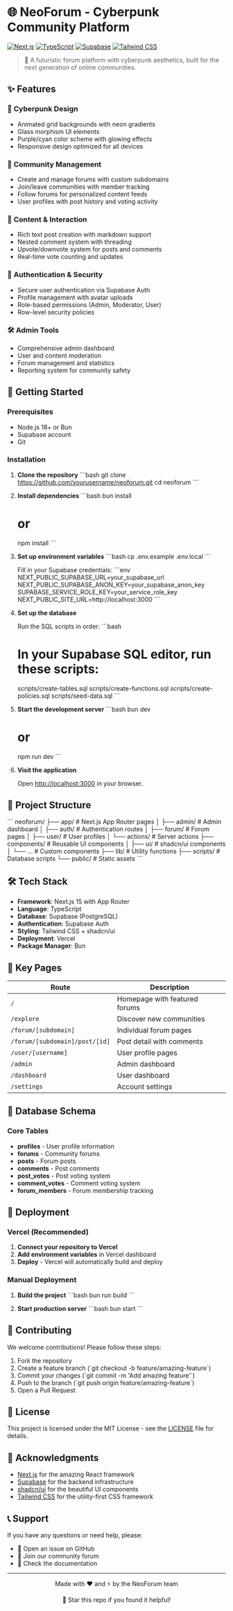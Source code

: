 # 🌐 NeoForum - Cyberpunk Community Platform

[![Next.js](https://img.shields.io/badge/Next.js-15.2.4-black?style=flat-square&logo=next.js)](https://nextjs.org/)
[![TypeScript](https://img.shields.io/badge/TypeScript-5.0-blue?style=flat-square&logo=typescript)](https://www.typescriptlang.org/)
[![Supabase](https://img.shields.io/badge/Supabase-Database-green?style=flat-square&logo=supabase)](https://supabase.com/)
[![Tailwind CSS](https://img.shields.io/badge/Tailwind-CSS-38B2AC?style=flat-square&logo=tailwind-css)](https://tailwindcss.com/)

> 🚀 A futuristic forum platform with cyberpunk aesthetics, built for the next generation of online communities.

## ✨ Features

### 🎨 **Cyberpunk Design**
- Animated grid backgrounds with neon gradients
- Glass morphism UI elements
- Purple/cyan color scheme with glowing effects
- Responsive design optimized for all devices

### 👥 **Community Management**
- Create and manage forums with custom subdomains
- Join/leave communities with member tracking
- Follow forums for personalized content feeds
- User profiles with post history and voting activity

### 📝 **Content & Interaction**
- Rich text post creation with markdown support
- Nested comment system with threading
- Upvote/downvote system for posts and comments
- Real-time vote counting and updates

### 🔐 **Authentication & Security**
- Secure user authentication via Supabase Auth
- Profile management with avatar uploads
- Role-based permissions (Admin, Moderator, User)
- Row-level security policies

### 🛠️ **Admin Tools**
- Comprehensive admin dashboard
- User and content moderation
- Forum management and statistics
- Reporting system for community safety

## 🚀 Getting Started

### Prerequisites

- Node.js 18+ or Bun
- Supabase account
- Git

### Installation

1. **Clone the repository**
   \`\`\`bash
   git clone https://github.com/yourusername/neoforum.git
   cd neoforum
   \`\`\`

2. **Install dependencies**
   \`\`\`bash
   bun install
   # or
   npm install
   \`\`\`

3. **Set up environment variables**
   \`\`\`bash
   cp .env.example .env.local
   \`\`\`
   
   Fill in your Supabase credentials:
   \`\`\`env
   NEXT_PUBLIC_SUPABASE_URL=your_supabase_url
   NEXT_PUBLIC_SUPABASE_ANON_KEY=your_supabase_anon_key
   SUPABASE_SERVICE_ROLE_KEY=your_service_role_key
   NEXT_PUBLIC_SITE_URL=http://localhost:3000
   \`\`\`

4. **Set up the database**
   
   Run the SQL scripts in order:
   \`\`\`bash
   # In your Supabase SQL editor, run these scripts:
   scripts/create-tables.sql
   scripts/create-functions.sql
   scripts/create-policies.sql
   scripts/seed-data.sql
   \`\`\`

5. **Start the development server**
   \`\`\`bash
   bun dev
   # or
   npm run dev
   \`\`\`

6. **Visit the application**
   
   Open [http://localhost:3000](http://localhost:3000) in your browser.

## 📁 Project Structure

\`\`\`
neoforum/
├── app/                    # Next.js App Router pages
│   ├── admin/             # Admin dashboard
│   ├── auth/              # Authentication routes
│   ├── forum/             # Forum pages
│   ├── user/              # User profiles
│   └── actions/           # Server actions
├── components/            # Reusable UI components
│   ├── ui/               # shadcn/ui components
│   └── ...               # Custom components
├── lib/                  # Utility functions
├── scripts/              # Database scripts
└── public/               # Static assets
\`\`\`

## 🛠️ Tech Stack

- **Framework**: Next.js 15 with App Router
- **Language**: TypeScript
- **Database**: Supabase (PostgreSQL)
- **Authentication**: Supabase Auth
- **Styling**: Tailwind CSS + shadcn/ui
- **Deployment**: Vercel
- **Package Manager**: Bun

## 🎯 Key Pages

| Route | Description |
|-------|-------------|
| `/` | Homepage with featured forums |
| `/explore` | Discover new communities |
| `/forum/[subdomain]` | Individual forum pages |
| `/forum/[subdomain]/post/[id]` | Post detail with comments |
| `/user/[username]` | User profile pages |
| `/admin` | Admin dashboard |
| `/dashboard` | User dashboard |
| `/settings` | Account settings |

## 🔧 Database Schema

### Core Tables
- **profiles** - User profile information
- **forums** - Community forums
- **posts** - Forum posts
- **comments** - Post comments
- **post_votes** - Post voting system
- **comment_votes** - Comment voting system
- **forum_members** - Forum membership tracking

## 🚀 Deployment

### Vercel (Recommended)

1. **Connect your repository to Vercel**
2. **Add environment variables** in Vercel dashboard
3. **Deploy** - Vercel will automatically build and deploy

### Manual Deployment

1. **Build the project**
   \`\`\`bash
   bun run build
   \`\`\`

2. **Start production server**
   \`\`\`bash
   bun start
   \`\`\`

## 🤝 Contributing

We welcome contributions! Please follow these steps:

1. Fork the repository
2. Create a feature branch (\`git checkout -b feature/amazing-feature\`)
3. Commit your changes (\`git commit -m 'Add amazing feature'\`)
4. Push to the branch (\`git push origin feature/amazing-feature\`)
5. Open a Pull Request

## 📝 License

This project is licensed under the MIT License - see the [LICENSE](LICENSE) file for details.

## 🙏 Acknowledgments

- [Next.js](https://nextjs.org/) for the amazing React framework
- [Supabase](https://supabase.com/) for the backend infrastructure
- [shadcn/ui](https://ui.shadcn.com/) for the beautiful UI components
- [Tailwind CSS](https://tailwindcss.com/) for the utility-first CSS framework

## 📞 Support

If you have any questions or need help, please:

- 📧 Open an issue on GitHub
- 💬 Join our community forum
- 📖 Check the documentation

---

<div align="center">
  <p>Made with ❤️ and ⚡ by the NeoForum team</p>
  <p>🌟 Star this repo if you found it helpful!</p>
</div>
